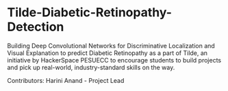 # Tilde-Diabetic-Retinopathy-Detection
Building Deep Convolutional Networks for Discriminative Localization and Visual Explanation to predict Diabetic Retinopathy as a part of Tilde, an initiative by HackerSpace PESUECC to encourage students to build projects and pick up real-world, industry-standard skills on the way. 

Contributors:
Harini Anand - Project Lead

